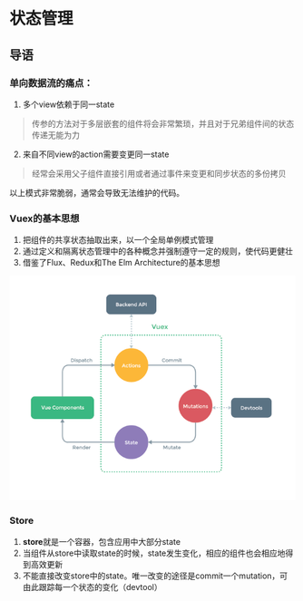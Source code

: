 # 状态管理

## 导语

### **单向数据流**的痛点：

1. 多个view依赖于同一state

> 传参的方法对于多层嵌套的组件将会非常繁琐，并且对于兄弟组件间的状态传递无能为力

2. 来自不同view的action需要变更同一state

> 经常会采用父子组件直接引用或者通过事件来变更和同步状态的多份拷贝

以上模式非常脆弱，通常会导致无法维护的代码。

### Vuex的基本思想

1. 把组件的共享状态抽取出来，以一个全局单例模式管理
2. 通过定义和隔离状态管理中的各种概念并强制遵守一定的规则，使代码更健壮
3. 借鉴了Flux、Redux和The Elm Architecture的基本思想

![Vuex](assets/images/vue-vuex/vuex.png)

### Store

1. **store**就是一个容器，包含应用中大部分state
2. 当组件从store中读取state的时候，state发生变化，相应的组件也会相应地得到高效更新
3. 不能直接改变store中的state。唯一改变的途径是commit一个mutation，可由此跟踪每一个状态的变化（devtool）

###